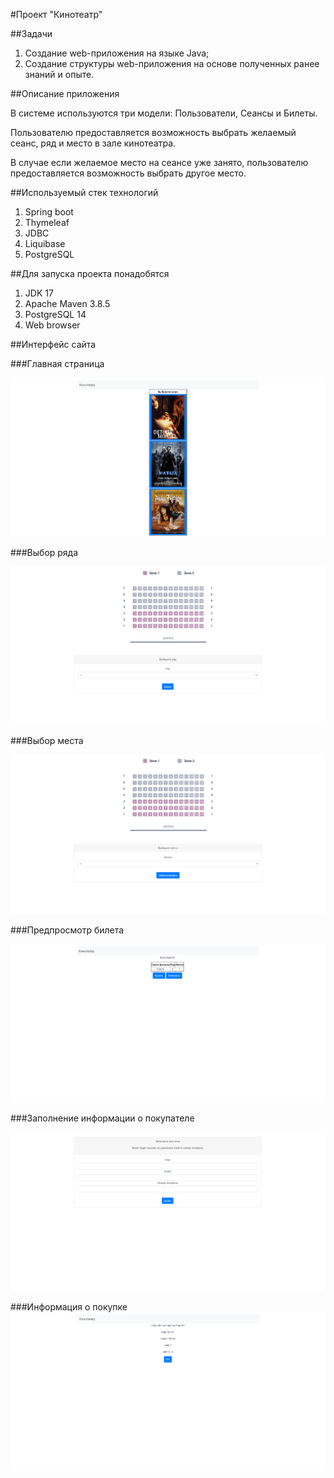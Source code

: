 #Проект "Кинотеатр"

##Задачи

1. Создание web-приложения на языке Java;
2. Создание структуры web-приложения на основе полученных ранее знаний и опыте.

##Описание приложения

В системе используются три модели: Пользователи, Сеансы и Билеты.

Пользователю предоставляется возможность выбрать желаемый сеанс, ряд и место в зале кинотеатра.

В случае если желаемое место на сеансе уже занято, пользователю предоставляется возможность выбрать другое место.

##Используемый стек технологий

1. Spring boot
2. Thymeleaf
3. JDBC
4. Liquibase
5. PostgreSQL

##Для запуска проекта понадобятся

1. JDK 17
2. Apache Maven 3.8.5
3. PostgreSQL 14
4. Web browser

##Интерфейс сайта

###Главная страница

![jmap1](website/homePage.png)

###Выбор ряда

![jmap1](website/rowSelection.png)

###Выбор места

![jmap1](website/placeSelection.png)

###Предпросмотр билета

![jmap1](website/ticketPreview.png)

###Заполнение информации о покупателе

![jmap1](website/userInformation.png)

###Информация о покупке
![jmap1](website/purchaseInformation.png)
